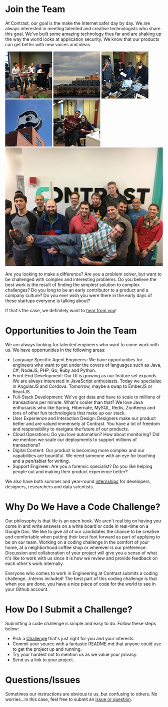# Join the Team
At Contrast, our goal is the make the Internet safer day by day. We are always interested in meeting talented and creative technologists who share this goal. We've built some amazing technology thus far and are shaking up the way the world looks at application security. We know that our products can get better with new voices and ideas.

<a href="party.jpg" title="We love to have fun as a team.">
<img src="party.jpg" alt="We love to have fun as a team."></a>
<a href="boh.jpg" title="The view of our office from the water.">
<img src="boh.jpg" alt="The view of our office from the water"></a>
<a href="halloween.jpg" title="We love to have fun as a team.">
<img src="halloween.jpg" alt="We love to have fun as a team."></a>
<a href="boh2.jpg" title="We love to have fun as a team.">
<img src="boh2.jpg" alt="We love to have fun as a team."></a>
<a href="shane.jpg" title="We love to have fun as a team.">
<img src="shane.jpg" alt="We love to have fun as a team."></a>
<a href="team.jpg" title="We love to have fun as a team.">
<img src="team.jpg" alt="We love to have fun as a team."></a>


Are you looking to make a difference? Are you a problem solver, but want to be challenged with complex and interesting problems. Do you believe the best work is the result of finding the simplest solution to complex challenges? Do you long to be an early contributor to a product and a company culture? Do you ever wish you were there in the early days of these startups everyone is talking about?

If that's the case, we definitely want to [hear from you](https://www.contrastsecurity.com/careers)!

# Opportunities to Join the Team
We are always looking for talented engineers who want to come work with us. We have opportunities in the following areas:

* Language Specific Agent Engineers: We have opportunities for engineers who want to get under the covers of languages such as Java, C#, NodeJS, PHP, Go, Ruby and Python. 
* Front-End Development: Our UI is growing as our feature set expands. We are always interested in JavaScript enthusiasts. Today we specialize in AngularJS and Cordova. Tomorrow, maybe a swap to EmberJS or ReactJS. 
* Full-Stack Development: We've got data and have to scale to millions of transactions per minute. What's cooler than that? We love Java enthusiasts who like Spring, Hibernate, MySQL, Redis, ZooKeerp and tons of other fun technologieis that make up our stack.
* User Experience and Interaction Design: Designers make our product better and are valued immensely at Contrast. You have a lot of freedom and responsibility to navigate the future of our products.
* Cloud Operations: Do you love automation? How about monitoring? Did we mention we scale our deployments to support millions of transactions?
* Digital Content: Our product is becoming more complex and our capabilities are bountiful. We need someone with an eye for teaching and a pen/tablet for writing.
* Support Engineer: Are you a forensic specialist? Do you like helping people out and making their product experience better?

We also have both summer and year-round [internships](interns.md) for developers, designers, researchers and data scientists. 

# Why Do We Have a Code Challenge?
Our philosophy is that life is an open book. We aren't real big on having you come in and write answers on a white board or code in real-time on a Google Doc. We like to give all of our candidates the chance to be creative and comfortable when putting their best foot forward as part of applying to be on our team. Working on a coding challenge in the comfort of your home, at a neighborhood coffee shop or wherever is our preference. Discussion and collaboration of your project will give you a sense of what it's like to work with us since it is how we review and provide feedback on each other's work internally.

Everyone who comes to work in Engineering at Contrast submits a coding challenge...Interns included! The best part of this coding challenge is that when you are done, you have a nice piece of code for the world to see in your Github account.

# How Do I Submit a Challenge?
Submitting a code challenge is simple and easy to do. Follow these steps below:

* Pick a [Challenge](challenges.md) that's just right for you and your interests.
* Commit your source with a fantastic README.md that anyone could use to get the project up and running.
* Try your hardest not to mention us as we value your privacy.
* Send us a link to your project.

# Questions/Issues
Sometimes our instructions are obvious to us, but confusing to others. No worries...in this case, feel free to submit an [issue or question](https://github.com/Contrast-Security-OSS/join-the-team/issues).
